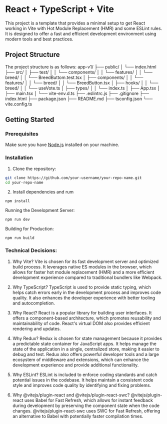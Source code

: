 # React + TypeScript + Vite

This project is a template that provides a minimal setup to get React working in Vite with Hot Module Replacement (HMR) and some ESLint rules. It is designed to offer a fast and efficient development environment using modern tools and best practices.

## Project Structure

The project structure is as follows: app-v1/ ├── public/ │ └── index.html ├── src/ │ ├── test/ │ │ └── components/ │ │ └── features/ │ │ └── breed/ │ │ └── BreedButtom.test.tsx │ ├── components/ │ │ └── features/ │ │ └── breed/ │ │ └── BreedButton.tsx │ ├── hooks/ │ │ └── breed/ │ │ └── useVote.ts │ ├── types/ │ │ └── index.ts │ ├── App.tsx │ ├── main.tsx │ └── vite-env.d.ts ├── .eslintrc.js ├── .gitignore ├── index.html ├── package.json ├── README.md ├── tsconfig.json └── vite.config.ts

## Getting Started

### Prerequisites

Make sure you have [Node.js](https://nodejs.org/) installed on your machine.

### Installation

1. Clone the repository:

```sh
git clone https://github.com/your-username/your-repo-name.git
cd your-repo-name
```

2. Install dependencies and rum

```
npm install
```

Running the Development Server:

```
npm run dev
```

Building for Production:

```
npm run build
```

### Technical Decisions:

1. Why Vite? Vite is chosen for its fast development server and optimized build process. It leverages native ES modules in the browser, which allows for faster hot module replacement (HMR) and a more efficient development experience compared to traditional bundlers like Webpack.

2. Why TypeScript? TypeScript is used to provide static typing, which helps catch errors early in the development process and improves code quality. It also enhances the developer experience with better tooling and autocompletion.

3. Why React? React is a popular library for building user interfaces. It offers a component-based architecture, which promotes reusability and maintainability of code. React's virtual DOM also provides efficient rendering and updates.

4. Why Redux? Redux is chosen for state management because it provides a predictable state container for JavaScript apps. It helps manage the state of the application in a single, centralized store, making it easier to debug and test. Redux also offers powerful developer tools and a large ecosystem of middleware and extensions, which can enhance the development experience and provide additional functionality.

5. Why ESLint? ESLint is included to enforce coding standards and catch potential issues in the codebase. It helps maintain a consistent code style and improves code quality by identifying and fixing problems.

6. Why @vitejs/plugin-react and @vitejs/plugin-react-swc? @vitejs/plugin-react uses Babel for Fast Refresh, which allows for instant feedback during development by preserving the component state when the code changes. @vitejs/plugin-react-swc uses SWC for Fast Refresh, offering an alternative to Babel with potentially faster compilation times.
